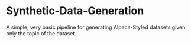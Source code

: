 # Synthetic-Data-Generation
A simple, very basic pipeline for generating Alpaca-Styled datasets given only the topic of the dataset.
